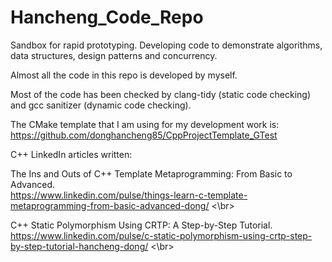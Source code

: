 # Hancheng_Code_Repo
Sandbox for rapid prototyping. Developing code to demonstrate algorithms, data structures, design patterns and concurrency.

Almost all the code in this repo is developed by myself.

Most of the code has been checked by clang-tidy (static code checking) and gcc sanitizer (dynamic code checking). 

The CMake template that I am using for my development work is: https://github.com/donghancheng85/CppProjectTemplate_GTest

C++ LinkedIn articles written:

The Ins and Outs of C++ Template Metaprogramming: From Basic to Advanced. <br>
https://www.linkedin.com/pulse/things-learn-c-template-metaprogramming-from-basic-advanced-dong/
<\br>

C++ Static Polymorphism Using CRTP: A Step-by-Step Tutorial. <br>
https://www.linkedin.com/pulse/c-static-polymorphism-using-crtp-step-by-step-tutorial-hancheng-dong/
<\br>


 

